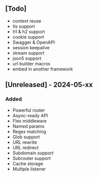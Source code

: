 ## [Todo]

- context reuse
- tls support
- h1 & h2 support
- cookie support
- Swagger & OpenAPI
- session keepalive
- stream support
- json5 support
- url builder macros
- embed in another framework

## [Unreleased] - 2024-05-xx

### Added

- Powerful router
- Async-ready API
- Flex middleware
- Named params
- Regex matching
- Glob support
- URL rewrite
- URL redirect
- Subdomain support
- Subrouter support
- Cache storage
- Multiple listener